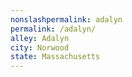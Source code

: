 ```yaml
---
﻿nonslashpermalink: adalyn
permalink: /adalyn/
alley: Adalyn
city: Norwood
state: Massachusetts
---
```

